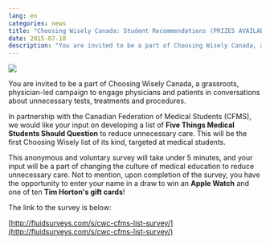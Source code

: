 ```yaml
---
lang: en
categories: news
title: "Choosing Wisely Canada: Student Recommendations (PRIZES AVAILABLE)"
date: 2015-07-10
description: "You are invited to be a part of Choosing Wisely Canada, a grassroots, physician-led campaign to engage physicians and patients in conversations about unnecessary tests, treatments and procedures."
---
```


<img class="right" src="{{site.root}}/images/news-images/CWC.png">

You are invited to be a part of Choosing Wisely Canada, a grassroots, physician-led campaign to engage physicians and patients in conversations about unnecessary tests, treatments and procedures.

In partnership with the Canadian Federation of Medical Students (CFMS), we would like your input on developing a list of **Five Things Medical Students Should Question** to reduce unnecessary care. This will be the first Choosing Wisely list of its kind, targeted at medical students.

This anonymous and voluntary survey will take under 5 minutes, and your input will be a part of changing the culture of medical education to reduce unnecessary care. Not to mention, upon completion of the survey, you have the opportunity to enter your name in a draw to win an **Apple Watch** and one of ten **Tim Horton's gift cards**!

The link to the survey is below:

[http://fluidsurveys.com/s/cwc-cfms-list-survey/](http://fluidsurveys.com/s/cwc-cfms-list-survey/)